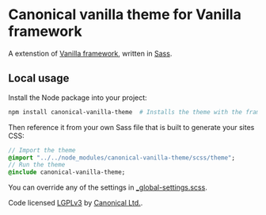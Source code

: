 # Canonical vanilla theme for Vanilla framework

A extenstion of [Vanilla framework](https://github.com/ubuntudesign/vanilla-framework), written in [Sass](http://sass-lang.com/).

## Local usage

Install the Node package into your project:

``` bash
npm install canonical-vanilla-theme  # Installs the theme with the framework within
```

Then reference it from your own Sass file that is built to generate your sites CSS:

``` sass
// Import the theme
@import "../../node_modules/canonical-vanilla-theme/scss/theme";
// Run the theme
@include canonical-vanilla-theme;
```

You can override any of the settings in [_global-settings.scss](scss/_global-settings.scss).

Code licensed [LGPLv3](http://opensource.org/licenses/lgpl-3.0.html) by [Canonical Ltd.](http://www.canonical.com/).
